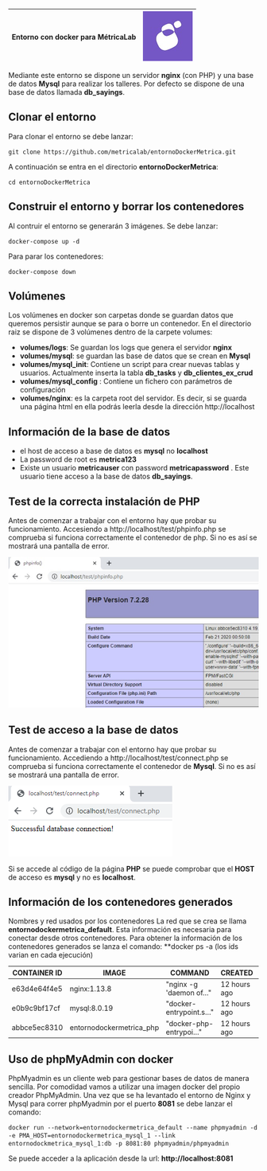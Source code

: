 |Entorno con docker para MétricaLab | ![Metrica](images/metricaLogo.jpg) |
|-------|--------|

Mediante este entorno se dispone un servidor **nginx** (con PHP) y una base de datos **Mysql** para realizar los talleres. Por defecto se dispone de una base de datos llamada **db_sayings**.

## Clonar el entorno

Para clonar el entorno se debe lanzar: 

```
git clone https://github.com/metricalab/entornoDockerMetrica.git
```
A continuación se entra en el directorio **entornoDockerMetrica**:

```
cd entornoDockerMetrica
```

## Construir el entorno y borrar los contenedores

Al contruir el entorno se generarán 3 imágenes. Se debe lanzar:

```
docker-compose up -d
```

Para parar los contenedores:

```
docker-compose down
```

## Volúmenes

Los volúmenes en docker son carpetas donde se guardan datos que queremos persistir aunque se para o borre un contenedor. En el directorio raiz se dispone de 3 volúmenes dentro de la carpete volumes:

- **volumes/logs**:  Se guardan los logs que genera el servidor **nginx**
- **volumes/mysql**:  se guardan las base de datos que se crean en **Mysql**  
- **volumes/mysql_init**:  Contiene un script para crear nuevas tablas y usuarios. Actualmente inserta la tabla **db_tasks** y **db_clientes_ex_crud**
- **volumes/mysql_config** : Contiene un fichero con parámetros de configuración	
- **volumes/nginx**: es la carpeta root del servidor. Es decir, si se guarda una página html en ella podrás leerla desde la dirección http://localhost

## Información de la base de datos

- el host de acceso a base de datos es **mysql** no **localhost**
- La password de root es **metrica123**
- Existe un usuario **metricauser** con password **metricapassword** . Este usuario tiene acceso a la base de datos **db_sayings**.

## Test de la correcta instalación de PHP

Antes de comenzar a trabajar con el entorno hay que probar su funcionamiento.
Accesiendo a http://localhost/test/phpinfo.php se comprueba si funciona correctamente el contenedor de php. Si no es así se mostrará una pantalla de error.

![Metrica](https://github.com/metricalab/entornoDockerMetrica/blob/master/volumes/nginx/assets/img/phpinfo.jpg)

## Test de acceso a la base de datos

Antes de comenzar a trabajar con el entorno hay que probar su funcionamiento.
Accediendo a http://localhost/test/connect.php se comprueba si funciona correctamente el contenedor de **Mysql**. Si no es así se mostrará una pantalla de error.

![Metrica](https://github.com/metricalab/entornoDockerMetrica/blob/master/volumes/nginx/assets/img/connect.png)

Si se accede al código de la página **PHP** se puede comprobar que el **HOST** de acceso es **mysql** y no es **localhost**.

## Información de los contenedores generados

Nombres y red usados por los contenedores
La red que se crea se llama **entornodockermetrica_default**. Esta información es necesaria para conectar desde otros contenedores. Para obtener la información de los contenedores generados se lanza el comando: **docker ps -a (los ids varian en cada ejecución)

| CONTAINER ID | IMAGE | COMMAND | CREATED | STATUS | PORTS | NAMES |
|--|--|--|--|--|--|--|
| e63d4e64f4e5 | nginx:1.13.8 | "nginx -g 'daemon of…" | 12 hours ago | Up 3 hours | 0.0.0.0:80->80/tcp | entornodockermetrica_nginx_1 |
| e0b9c9bf17cf | mysql:8.0.19 | "docker-entrypoint.s…" | 12 hours ago | Up 3 hours | 0.0.0.0:3306->3306/tcp | entornodockermetrica_mysql_1 |
| abbce5ec8310 | entornodockermetrica_php | "docker-php-entrypoi…" | 12 hours ago | Up 3 hours | 0.0.0.0:9000->9000/tcp | entornodockermetrica_php_1|

## Uso de phpMyAdmin con docker

PhpMyadmin es un cliente web para gestionar bases de datos de manera sencilla. Por comodidad vamos a utilizar una imagen docker del propio creador PhpMyAdmin. Una vez que se ha levantado el entorno de Nginx y Mysql para correr phpMyadmin por el puerto **8081** se debe lanzar el comando:

```
docker run --network=entornodockermetrica_default --name phpmyadmin -d -e PMA_HOST=entornodockermetrica_mysql_1 --link entornodockmetrica_mysql_1:db -p 8081:80 phpmyadmin/phpmyadmin
```

Se puede acceder a la aplicación desde la url: **http://localhost:8081**
